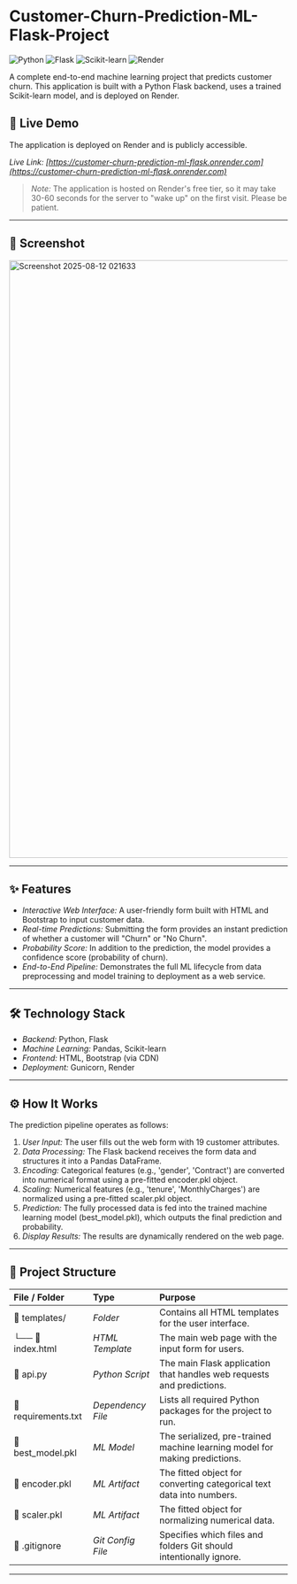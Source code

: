 # Customer-Churn-Prediction-ML-Flask-Project

![Python](https://img.shields.io/badge/Python-3.10%2B-blue.svg) ![Flask](https://img.shields.io/badge/Flask-3.0-black.svg) ![Scikit-learn](https://img.shields.io/badge/Scikit--learn-1.5-orange.svg) ![Render](https://img.shields.io/badge/Render-Deployed-green.svg)

A complete end-to-end machine learning project that predicts customer churn. This application is built with a Python Flask backend, uses a trained Scikit-learn model, and is deployed on Render.

## 🚀 Live Demo

The application is deployed on Render and is publicly accessible.

*Live Link: [https://customer-churn-prediction-ml-flask.onrender.com](https://customer-churn-prediction-ml-flask.onrender.com)*

> *Note:* The application is hosted on Render's free tier, so it may take 30-60 seconds for the server to "wake up" on the first visit. Please be patient.

---

## 📸 Screenshot

 <img width="952" height="1080" alt="Screenshot 2025-08-12 021633" src="https://github.com/user-attachments/assets/fe199d88-7fd7-4a08-8d4c-3a32ce3e0761" />

---

## ✨ Features

- *Interactive Web Interface:* A user-friendly form built with HTML and Bootstrap to input customer data.
- *Real-time Predictions:* Submitting the form provides an instant prediction of whether a customer will "Churn" or "No Churn".
- *Probability Score:* In addition to the prediction, the model provides a confidence score (probability of churn).
- *End-to-End Pipeline:* Demonstrates the full ML lifecycle from data preprocessing and model training to deployment as a web service.

---

## 🛠 Technology Stack

- *Backend:* Python, Flask
- *Machine Learning:* Pandas, Scikit-learn
- *Frontend:* HTML, Bootstrap (via CDN)
- *Deployment:* Gunicorn, Render

---

## ⚙ How It Works

The prediction pipeline operates as follows:

1.  *User Input:* The user fills out the web form with 19 customer attributes.
2.  *Data Processing:* The Flask backend receives the form data and structures it into a Pandas DataFrame.
3.  *Encoding:* Categorical features (e.g., 'gender', 'Contract') are converted into numerical format using a pre-fitted encoder.pkl object.
4.  *Scaling:* Numerical features (e.g., 'tenure', 'MonthlyCharges') are normalized using a pre-fitted scaler.pkl object.
5.  *Prediction:* The fully processed data is fed into the trained machine learning model (best_model.pkl), which outputs the final prediction and probability.
6.  *Display Results:* The results are dynamically rendered on the web page.

---

## 📂 Project Structure


| File / Folder | Type | Purpose |
| :--- | :--- | :--- |
| 📁 templates/ | *Folder* | Contains all HTML templates for the user interface. |
| └── 📄 index.html | *HTML Template* | The main web page with the input form for users. |
| 📄 api.py | *Python Script* | The main Flask application that handles web requests and predictions. |
| 📄 requirements.txt | *Dependency File* | Lists all required Python packages for the project to run. |
| 📄 best_model.pkl| *ML Model* | The serialized, pre-trained machine learning model for making predictions. |
| 📄 encoder.pkl | *ML Artifact* | The fitted object for converting categorical text data into numbers. |
| 📄 scaler.pkl | *ML Artifact* | The fitted object for normalizing numerical data. |
| 📄 .gitignore | *Git Config File* | Specifies which files and folders Git should intentionally ignore. |
---
